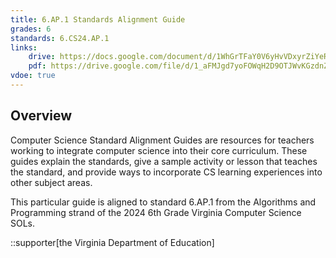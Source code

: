 ```yaml
---
title: 6.AP.1 Standards Alignment Guide
grades: 6
standards: 6.CS24.AP.1
links:
    drive: https://docs.google.com/document/d/1WhGrTFaY0V6yHvVDxyrZiYeRUukO0TOMIPlQo8C4xGs/edit?usp=drive_link
    pdf: https://drive.google.com/file/d/1_aFMJgd7yoFOWqH2D9OTJWvKGzdnZpEO/view?usp=drive_link
vdoe: true
---
```


## Overview

Computer Science Standard Alignment Guides are resources for teachers working to integrate computer science into their core curriculum. These guides explain the standards, give a sample activity or lesson that teaches the standard, and provide ways to incorporate CS learning experiences into other subject areas. 

This particular guide is aligned to standard 6.AP.1 from the Algorithms and Programming strand of the 2024 6th Grade Virginia Computer Science SOLs.

::supporter[the Virginia Department of Education]